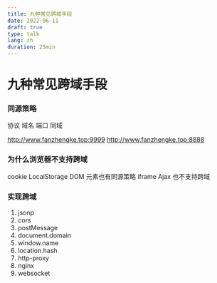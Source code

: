 ```yaml
---
title: 九种常见跨域手段
date: 2022-06-11
draft: true
type: talk
lang: zh
duration: 25min
---
```


# 九种常见跨域手段

### 同源策略

协议 域名 端口 同域

http://www.fanzhengke.top:9999
http://www.fanzhengke.top:8888

### 为什么浏览器不支持跨域

cookie LocalStorage
DOM 元素也有同源策略 iframe
Ajax 也不支持跨域

### 实现跨域

1. jsonp
2. cors
3. postMessage
4. document.domain
5. window.name
6. location.hash
7. http-proxy
8. nginx
9. websocket
